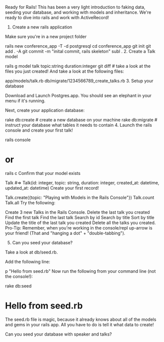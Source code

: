 Ready for Rails!
This has been a very light introduction to faking data, seeding your database, and working with models and inheritance. We're ready to dive into rails and work with ActiveRecord!

1. Create a new rails application

Make sure you're in a new project folder

rails new conference_app -T -d postgresql
cd conference_app
git init
git add . -A
git commit -m "inital commit, rails skeleton"
subl .
2. Create a Talk model

rails g model talk topic:string duration:integer
git diff # take a look at the files you just created!
And take a look at the following files:

app/models/talk.rb
db/migrate/1234566789_create_talks.rb
3. Setup your database

Download and Launch Postgres.app. You should see an elephant in your menu if it's running.

Next, create your application database:

rake db:create # create a new database on your machine
rake db:migrate # instruct your database what tables it needs to contain
4. Launch the rails console and create your first talk!

rails console
# or
rails c
Confirm that your model exists

Talk
 #=> Talk(id: integer, topic: string, duration: integer, created_at: datetime, updated_at: datetime) 
Create your first record!

Talk.create({topic: "Playing with Models in the Rails Console"})
Talk.count
Talk.all
Try the following:

Create 3 new Talks in the Rails Console.
Delete the last talk you created
Find the first talk
Find the last talk
Search by id
Search by title
Sort by title
Update the title of the last talk you created
Delete all the talks you created.
Pro-Tip: Remember, when you're working in the console/repl up-arrow is your friend! (That and "hanging a dot" + "double-tabbing").

5. Can you seed your database?

Take a look at db/seed.rb.

Add the following line:

p "Hello from seed.rb"
Now run the following from your command line (not the console!):

rake db:seed
# Hello from seed.rb
The seed.rb file is magic, because it already knows about all of the models and gems in your rails app. All you have to do is tell it what data to create!

Can you seed your database with speaker and talks?
